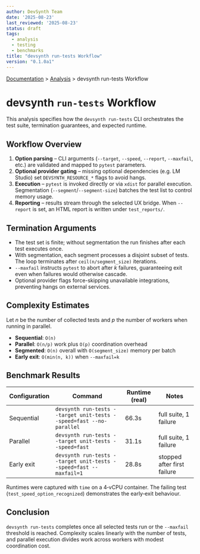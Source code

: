 ```yaml
---
author: DevSynth Team
date: '2025-08-23'
last_reviewed: '2025-08-23'
status: draft
tags:
  - analysis
  - testing
  - benchmarks
title: "devsynth run-tests Workflow"
version: "0.1.0a1"
---
```

<div class="breadcrumbs">
<a href="../index.md">Documentation</a> &gt; <a href="index.md">Analysis</a> &gt; devsynth run-tests Workflow
</div>

# devsynth `run-tests` Workflow

This analysis specifies how the `devsynth run-tests` CLI orchestrates the test
suite, termination guarantees, and expected runtime.

## Workflow Overview

1. **Option parsing** – CLI arguments (`--target`, `--speed`, `--report`,
   `--maxfail`, etc.) are validated and mapped to `pytest` parameters.
2. **Optional provider gating** – missing optional dependencies (e.g. LM
   Studio) set `DEVSYNTH_RESOURCE_*` flags to avoid hangs.
3. **Execution** – `pytest` is invoked directly or via `xdist` for parallel
   execution. Segmentation (`--segment`/`--segment-size`) batches the test list
   to control memory usage.
4. **Reporting** – results stream through the selected UX bridge. When `--report`
   is set, an HTML report is written under `test_reports/`.

## Termination Arguments

- The test set is finite; without segmentation the run finishes after each test
  executes once.
- With segmentation, each segment processes a disjoint subset of tests. The
  loop terminates after `ceil(n/segment_size)` iterations.
- `--maxfail` instructs `pytest` to abort after *k* failures, guaranteeing exit
  even when failures would otherwise cascade.
- Optional provider flags force-skipping unavailable integrations, preventing
  hangs on external services.

## Complexity Estimates

Let *n* be the number of collected tests and *p* the number of workers when
running in parallel.

- **Sequential**: `O(n)`
- **Parallel**: `O(n/p)` work plus `O(p)` coordination overhead
- **Segmented**: `O(n)` overall with `O(segment_size)` memory per batch
- **Early exit**: `O(min(n, k))` when `--maxfail=k`

## Benchmark Results

| Configuration | Command | Runtime (real) | Notes |
|---------------|---------|---------------|-------|
| Sequential | `devsynth run-tests --target unit-tests --speed=fast --no-parallel` | 66.3s | full suite, 1 failure |
| Parallel | `devsynth run-tests --target unit-tests --speed=fast` | 31.1s | full suite, 1 failure |
| Early exit | `devsynth run-tests --target unit-tests --speed=fast --maxfail=1` | 28.8s | stopped after first failure |

Runtimes were captured with `time` on a 4‑vCPU container. The failing test
(`test_speed_option_recognized`) demonstrates the early‐exit behaviour.

## Conclusion

`devsynth run-tests` completes once all selected tests run or the `--maxfail`
threshold is reached. Complexity scales linearly with the number of tests, and
parallel execution divides work across workers with modest coordination cost.
